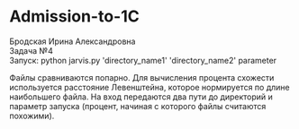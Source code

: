 # Admission-to-1C  

Бродская Ирина Александровна  
Задача №4  
Запуск: python jarvis.py 'directory_name1' 'directory_name2' parameter  

Файлы сравниваются попарно. Для вычисления процента схожести используется расстояние Левенштейна, которое нормируется по длине наибольшего файла. На вход передаются два пути до директорий и параметр запуска (процент, начиная с которого файлы считаются похожими).
